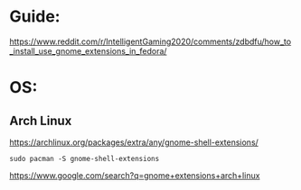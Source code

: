 # Guide:
https://www.reddit.com/r/IntelligentGaming2020/comments/zdbdfu/how_to_install_use_gnome_extensions_in_fedora/

# OS:
## Arch Linux
https://archlinux.org/packages/extra/any/gnome-shell-extensions/

`sudo pacman -S gnome-shell-extensions`

https://www.google.com/search?q=gnome+extensions+arch+linux
